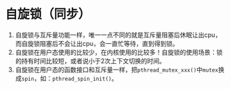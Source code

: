 # 自旋锁（同步）

1. 自旋锁与互斥量功能一样，唯一一点不同的就是互斥量阻塞后休眠让出cpu，而自旋锁阻塞后不会让出cpu，会一直忙等待，直到得到锁。
2. 自旋锁在用户态使用的比较少，在内核使用的比较多！自旋锁的使用场景：锁的持有时间比较短，或者说小于2次上下文切换的时间。
3. 自旋锁在用户态的函数接口和互斥量一样，把`pthread_mutex_xxx()`中`mutex`换成`spin`，如：`pthread_spin_init()`。

